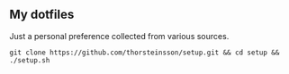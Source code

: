 ## My dotfiles

Just a personal preference collected from various sources.

```
git clone https://github.com/thorsteinsson/setup.git && cd setup && ./setup.sh
```
